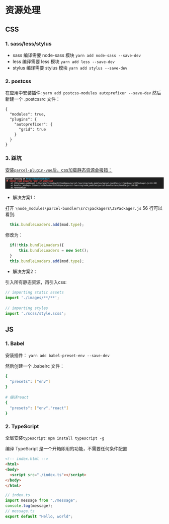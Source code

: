 # 资源处理

## CSS

### 1. sass/less/stylus

- sass 编译需要 node-sass 模块 `yarn add node-sass --save-dev`
- less 编译需要 less 模块 `yarn add less --save-dev`
- stylus 编译需要 stylus 模块 `yarn add stylus --save-dev`

### 2. postcss
在应用中安装插件:
`yarn add postcss-modules autoprefixer --save-dev`
然后新建一个 .postcssrc 文件：

```
{
  "modules": true,
  "plugins": {
    "autoprefixer": {
      "grid": true
    }
  }
}
```

### 3. 踩坑
[安装`parcel-plugin-vue`后，css加载静态资源会报错：](https://github.com/parcel-bundler/parcel/issues/659)

![](../images/error-css-img.jpeg)

- 解决方案1：

打开 `\node_modules\parcel-bundler\src\packagers\JSPackager.js` 56 行可以看到:

``` js
  this.bundleLoaders.add(mod.type);
```
修改为：

``` js
  if(!this.bundleLoaders){
      this.bundleLoaders = new Set();
  }
  this.bundleLoaders.add(mod.type);
```

- 解决方案2：

引入所有静态资源，再引入css:

``` js
// importing static assets
import './images/**/**';

// importing styles
import './scss/style.scss';
```


## JS

### 1. Babel
安装插件：
`yarn add babel-preset-env --save-dev`

然后创建一个 .babelrc 文件：
```bash
{
  "presets": ["env"]
}

# 编译react
{
  "presets": ["env","react"]
}
```

### 2. TypeScript

全局安装`typescript`:
`npm install typescript -g`

编译 TypeScript 是一个开箱即用的功能，不需要任何条件配置
``` html
<!-- index.html -->
<html>
<body>
  <script src="./index.ts"></script>
</body>
</html>
```

``` ts
// index.ts
import message from "./message";
console.log(message);
// message.ts
export default "Hello, world";
```